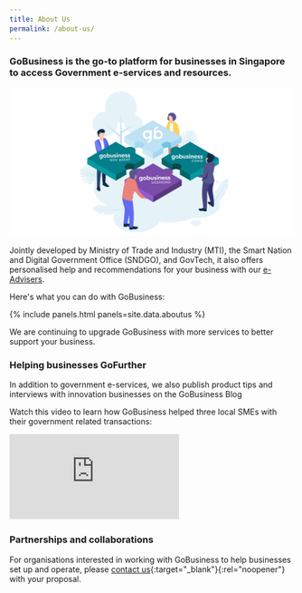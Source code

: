 ```yaml
---
title: About Us
permalink: /about-us/
---
```


### GoBusiness is the go-to platform for businesses in Singapore to access Government e-services and resources.

![about us image](/images/abtus.png)

Jointly developed by Ministry of Trade and Industry (MTI), the Smart Nation and Digital Government Office (SNDGO), and GovTech, it also offers personalised help and recommendations for your business with our [e-Advisers](/e-services/guides-for-biz/).

Here's what you can do with GoBusiness:

{% include panels.html panels=site.data.aboutus %}

We are continuing to upgrade GoBusiness with more services to better support your business.

### Helping businesses GoFurther

In addition to government e-services, we also publish product tips and interviews with innovation businesses on the GoBusiness Blog

Watch this video to learn how GoBusiness helped three local SMEs with their government related transactions:

<div class="bp-youtube">
  <iframe src="https://www.youtube.com/embed/wmd7JDBS2cs" frameborder="0" allow="autoplay; encrypted-media" allowfullscreen>  </iframe>
</div>


### Partnerships and collaborations

For organisations interested in working with GoBusiness to help businesses set up and operate, please [contact us](https://go.gov.sg/gobizcollab){:target="_blank"}{:rel="noopener"} with your proposal.


<script src="/jquery/jquery.min.js"></script>
<script src="/jquery/bp-menu-new-tab.js"></script>